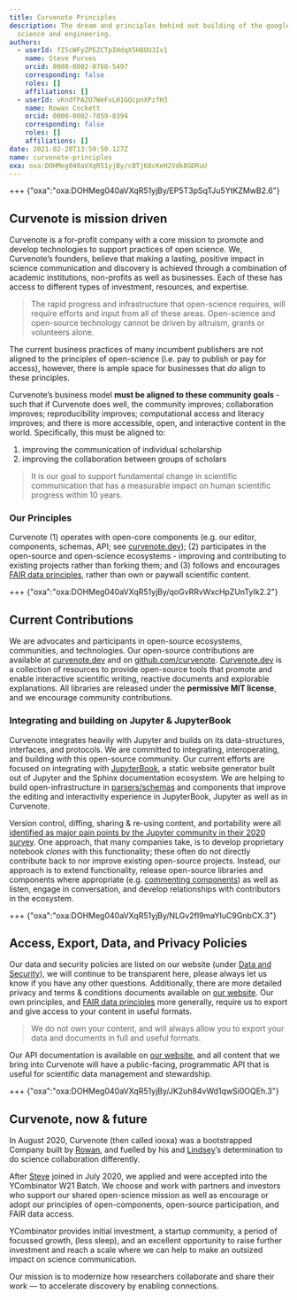 ```yaml
---
title: Curvenote Principles
description: The dream and principles behind out building of the google docs for
  science and engineering.
authors:
  - userId: fI5cWFyZPEZCTpIHdqX5H8OU3Iv1
    name: Steve Purves
    orcid: 0000-0002-0760-5497
    corresponding: false
    roles: []
    affiliations: []
  - userId: vKndfPAZO7WeFxLH1GQcpnXPzfH3
    name: Rowan Cockett
    orcid: 0000-0002-7859-8394
    corresponding: false
    roles: []
    affiliations: []
date: 2021-02-20T13:59:50.127Z
name: curvenote-principles
oxa: oxa:DOHMeg040aVXqR51yjBy/cBTjK8cKeH2Vdk8GDRuU
---
```


+++ {"oxa":"oxa:DOHMeg040aVXqR51yjBy/EP5T3pSqTJu5YtKZMwB2.6"}

## Curvenote is mission driven

Curvenote is a for-profit company with a core mission to promote and develop technologies to support practices of open science. We, Curvenote’s founders, believe that making a lasting, positive impact in science communication and discovery is achieved through a combination of academic institutions, non-profits as well as businesses. Each of these has access to different types of investment, resources, and expertise.

> The rapid progress and infrastructure that open-science requires, will require efforts and input from all of these areas. Open-science and open-source technology cannot be driven by altruism, grants or volunteers alone.

The current business practices of many incumbent publishers are not aligned to the principles of open-science (i.e. pay to publish or pay for access), however, there is ample space for businesses that _do_ align to these principles.

Curvenote’s business model **must be aligned to these community goals** - such that if Curvenote does well, the community improves; collaboration improves; reproducibility improves; computational access and literacy improves; and there is more accessible, open, and interactive content in the world. Specifically, this must be aligned to:

1. improving the communication of individual scholarship
2. improving the collaboration between groups of scholars

> It is our goal to support fundamental change in scientific communication that has a measurable impact on human scientific progress within 10 years.

### Our Principles

Curvenote (1) operates with open-core components (e.g. our editor, components, schemas, API; see [curvenote.dev](https://curvenote.dev)); (2) participates in the open-source and open-science ecosystems - improving and contributing to existing projects rather than forking them; and (3) follows and encourages [FAIR data principles](https://en.wikipedia.org/wiki/FAIR_data), rather than own or paywall scientific content.

+++ {"oxa":"oxa:DOHMeg040aVXqR51yjBy/qoGvRRvWxcHpZUnTyIk2.2"}

## Current Contributions

We are advocates and participants in open-source ecosystems, communities, and technologies. Our open-source contributions are available at [curvenote.dev](https://curvenote.dev) and on [github.com/curvenote](https://github.com/curvenote). [Curvenote.dev](https://curvenote.dev) is a collection of resources to provide open-source tools that promote and enable interactive scientific writing, reactive documents and explorable explanations. All libraries are released under the **permissive MIT license**, and we encourage community contributions.

### Integrating and building on Jupyter & JupyterBook

Curvenote integrates heavily with Jupyter and builds on its data-structures, interfaces, and protocols. We are committed to integrating, interoperating, and building _with_ this open-source community. Our current efforts are focused on integrating with [JupyterBook](https://jupyterbook.org/), a static website generator built out of Jupyter and the Sphinx documentation ecosystem. We are helping to build open-infrastructure in [parsers/schemas](https://github.com/executablebooks/markdown-it-myst) and components that improve the editing and interactivity experience in JupyterBook, Jupyter as well as in Curvenote.

Version control, diffing, sharing & re-using content, and portability were all [identified as major pain points by the Jupyter community in their 2020 survey](https://layne-bucket.s3.amazonaws.com/all_responses.html). One approach, that many companies take, is to develop proprietary notebook _clones_ with this functionality; these often do not directly contribute back to nor improve existing open-source projects. Instead, our approach is to extend functionality, release open-source libraries and components where appropriate (e.g. [commenting components](https://curvenote.dev/sidenotes)) as well as listen, engage in conversation, and develop relationships with contributors in the ecosystem.

+++ {"oxa":"oxa:DOHMeg040aVXqR51yjBy/NLGv2fI9maYIuC9GnbCX.3"}

## Access, Export, Data, and Privacy Policies

Our data and security policies are listed on our website (under [Data and Security](https://curvenote.com/@curvenote/getting-started/data-and-security)), we will continue to be transparent here, please always let us know if you have any other questions. Additionally, there are more detailed privacy and terms & conditions documents available on [our website](https://curvenote.com/legal/). Our own principles, and [FAIR data principles](https://en.wikipedia.org/wiki/FAIR_data) more generally, require us to export and give access to your content in useful formats.

> We do not own your content, and will always allow you to export your data and documents in full and useful formats.

Our API documentation is available on [our website](https://curvenote.com/api/), and all content that we bring into Curvenote will have a public-facing, programmatic API that is useful for scientific data management and stewardship.

+++ {"oxa":"oxa:DOHMeg040aVXqR51yjBy/JK2uh84vWd1qwSi0OQEh.3"}

## Curvenote, now & future

In August 2020, Curvenote (then called iooxa) was a bootstrapped Company built by [Rowan](/@rowanc1), and fuelled by his and [Lindsey](/@lheagy)’s determination to do science collaboration differently.

After [Steve](/@stevejpurves) joined in July 2020, we applied and were accepted into the YCombinator W21 Batch. We choose and work with partners and investors who support our shared open-science mission as well as encourage or adopt our principles of open-components, open-source participation, and FAIR data access.

YCombinator provides initial investment, a startup community, a period of focussed growth, (less sleep), and an excellent opportunity to raise further investment and reach a scale where we can help to make an outsized impact on science communication.

Our mission is to modernize how researchers collaborate and share their work — to accelerate discovery by enabling connections.
